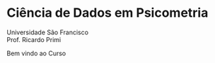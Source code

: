 # Ciência de Dados em Psicometria

Universidade São Francisco  
Prof. Ricardo Primi  

Bem vindo ao Curso  

